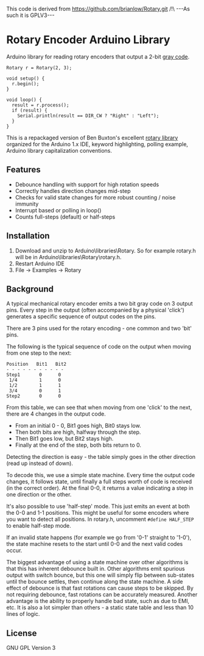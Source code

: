 This code is derived from https://github.com/brianlow/Rotary.git
/!\ ---As such it is GPLV3---

Rotary Encoder Arduino Library
==============================

Arduino library for reading rotary encoders that output a 2-bit [gray code](http://en.wikipedia.org/wiki/Gray_code). 

    Rotary r = Rotary(2, 3);

    void setup() {
      r.begin();
    }

    void loop() {
      result = r.process();
      if (result) {
        Serial.println(result == DIR_CW ? "Right" : "Left");
      }
    }

This is a repackaged version of Ben Buxton's excellent [rotary library](http://www.buxtronix.net/2011/10/rotary-encoders-done-properly.html) organized for the Arduino 1.x IDE, keyword highlighting, polling example, Arduino library capitalization conventions.

Features
--------
* Debounce handling with support for high rotation speeds
* Correctly handles direction changes mid-step
* Checks for valid state changes for more robust counting / noise immunity
* Interrupt based or polling in loop()
* Counts full-steps (default) or half-steps

Installation
------------
1. Download and unzip to Arduino\\libraries\\Rotary. So for example rotary.h will be in Arduino\\libraries\\Rotary\\rotary.h. 
2. Restart Arduino IDE
3. File -> Examples -> Rotary

Background
----------
A typical mechanical rotary encoder emits a two bit gray code on 3 output pins. Every step in the output (often accompanied by a physical 'click') generates a specific sequence of output codes on the pins.

There are 3 pins used for the rotary encoding - one common and two 'bit' pins.

The following is the typical sequence of code on the output when moving from one step to the next:
 
    Position   Bit1   Bit2
    - - - - - - - - - - - 
    Step1       0      0
     1/4        1      0
     1/2        1      1
     3/4        0      1
    Step2       0      0

From this table, we can see that when moving from one 'click' to the next, there are 4 changes in the output code. 

- From an initial 0 - 0, Bit1 goes high, Bit0 stays low.
- Then both bits are high, halfway through the step.
- Then Bit1 goes low, but Bit2 stays high.
- Finally at the end of the step, both bits return to 0.

Detecting the direction is easy - the table simply goes in the other direction (read up instead of down).

To decode this, we use a simple state machine. Every time the output code changes, it follows state, until finally a full steps worth of code is received (in the correct order). At the final 0-0, it returns a value indicating a step in one direction or the other.

It's also possible to use 'half-step' mode. This just emits an event at both the 0-0 and 1-1 positions. This might be useful for some encoders where you want to detect all positions. In rotary.h, uncomment  `#define HALF_STEP` to enable half-step mode.

If an invalid state happens (for example we go from '0-1' straight to '1-0'), the state machine resets to the start until 0-0 and the next valid codes occur.

The biggest advantage of using a state machine over other algorithms is that this has inherent debounce built in. Other algorithms emit spurious output with switch bounce, but this one will simply flip between sub-states until the bounce settles, then continue along the state machine. A side effect of debounce is that fast rotations can cause steps to be skipped. By not requiring debounce, fast rotations can be accurately measured. Another advantage is the ability to properly handle bad state, such as due to EMI, etc. It is also a lot simpler than others - a static state table and less than 10 lines of logic.

License
-------
GNU GPL Version 3
